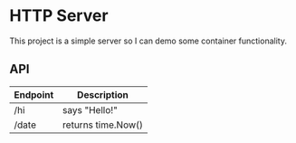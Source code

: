 # HTTP Server
This project is a simple server so I can demo some container functionality.



## API
| Endpoint   | Description          |
| ---------- | -------------------- |
| /hi        | says "Hello!"        |
| /date      | returns time.Now()   |
